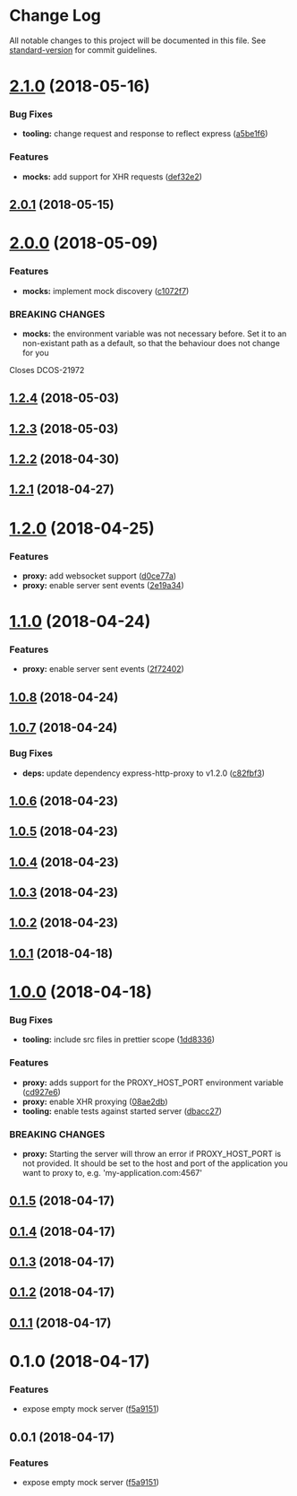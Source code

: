 # Change Log

All notable changes to this project will be documented in this file. See [standard-version](https://github.com/conventional-changelog/standard-version) for commit guidelines.

<a name="2.1.0"></a>

# [2.1.0](https://github.com/mesosphere/mockserver/compare/v2.0.1...v2.1.0) (2018-05-16)

### Bug Fixes

* **tooling:** change request and response to reflect express ([a5be1f6](https://github.com/mesosphere/mockserver/commit/a5be1f6))

### Features

* **mocks:** add support for XHR requests ([def32e2](https://github.com/mesosphere/mockserver/commit/def32e2))

<a name="2.0.1"></a>

## [2.0.1](https://github.com/mesosphere/mockserver/compare/v2.0.0...v2.0.1) (2018-05-15)

<a name="2.0.0"></a>

# [2.0.0](https://github.com/mesosphere/mockserver/compare/v1.2.4...v2.0.0) (2018-05-09)

### Features

* **mocks:** implement mock discovery ([c1072f7](https://github.com/mesosphere/mockserver/commit/c1072f7))

### BREAKING CHANGES

* **mocks:** the environment variable was not necessary before. Set it to
  an non-existant path as a default, so that the behaviour does not
  change for you

Closes DCOS-21972

<a name="1.2.4"></a>

## [1.2.4](https://github.com/mesosphere/mockserver/compare/v1.2.3...v1.2.4) (2018-05-03)

<a name="1.2.3"></a>

## [1.2.3](https://github.com/mesosphere/mockserver/compare/v1.2.2...v1.2.3) (2018-05-03)

<a name="1.2.2"></a>

## [1.2.2](https://github.com/mesosphere/mockserver/compare/v1.2.1...v1.2.2) (2018-04-30)

<a name="1.2.1"></a>

## [1.2.1](https://github.com/mesosphere/mockserver/compare/v1.2.0...v1.2.1) (2018-04-27)

<a name="1.2.0"></a>

# [1.2.0](https://github.com/mesosphere/mockserver/compare/v1.1.0...v1.2.0) (2018-04-25)

### Features

* **proxy:** add websocket support ([d0ce77a](https://github.com/mesosphere/mockserver/commit/d0ce77a))
* **proxy:** enable server sent events ([2e19a34](https://github.com/mesosphere/mockserver/commit/2e19a34))

<a name="1.1.0"></a>

# [1.1.0](https://github.com/mesosphere/mockserver/compare/v1.0.8...v1.1.0) (2018-04-24)

### Features

* **proxy:** enable server sent events ([2f72402](https://github.com/mesosphere/mockserver/commit/2f72402))

<a name="1.0.8"></a>

## [1.0.8](https://github.com/mesosphere/mockserver/compare/v1.0.7...v1.0.8) (2018-04-24)

<a name="1.0.7"></a>

## [1.0.7](https://github.com/mesosphere/mockserver/compare/v1.0.6...v1.0.7) (2018-04-24)

### Bug Fixes

* **deps:** update dependency express-http-proxy to v1.2.0 ([c82fbf3](https://github.com/mesosphere/mockserver/commit/c82fbf3))

<a name="1.0.6"></a>

## [1.0.6](https://github.com/mesosphere/mockserver/compare/v1.0.5...v1.0.6) (2018-04-23)

<a name="1.0.5"></a>

## [1.0.5](https://github.com/mesosphere/mockserver/compare/v1.0.4...v1.0.5) (2018-04-23)

<a name="1.0.4"></a>

## [1.0.4](https://github.com/mesosphere/mockserver/compare/v1.0.3...v1.0.4) (2018-04-23)

<a name="1.0.3"></a>

## [1.0.3](https://github.com/mesosphere/mockserver/compare/v1.0.2...v1.0.3) (2018-04-23)

<a name="1.0.2"></a>

## [1.0.2](https://github.com/mesosphere/mockserver/compare/v1.0.1...v1.0.2) (2018-04-23)

<a name="1.0.1"></a>

## [1.0.1](https://github.com/mesosphere/mockserver/compare/v1.0.0...v1.0.1) (2018-04-18)

<a name="1.0.0"></a>

# [1.0.0](https://github.com/mesosphere/mockserver/compare/v0.1.5...v1.0.0) (2018-04-18)

### Bug Fixes

* **tooling:** include src files in prettier scope ([1dd8336](https://github.com/mesosphere/mockserver/commit/1dd8336))

### Features

* **proxy:** adds support for the PROXY_HOST_PORT environment variable ([cd927e6](https://github.com/mesosphere/mockserver/commit/cd927e6))
* **proxy:** enable XHR proxying ([08ae2db](https://github.com/mesosphere/mockserver/commit/08ae2db))
* **tooling:** enable tests against started server ([dbacc27](https://github.com/mesosphere/mockserver/commit/dbacc27))

### BREAKING CHANGES

* **proxy:** Starting the server will throw an error if PROXY_HOST_PORT is not provided. It
  should be set to the host and port of the application you want to proxy to, e.g.
  'my-application.com:4567'

<a name="0.1.5"></a>

## [0.1.5](https://github.com/mesosphere/mockserver/compare/v0.1.4...v0.1.5) (2018-04-17)

<a name="0.1.4"></a>

## [0.1.4](https://github.com/mesosphere/mockserver/compare/v0.1.3...v0.1.4) (2018-04-17)

<a name="0.1.3"></a>

## [0.1.3](https://github.com/mesosphere/mockserver/compare/v0.1.2...v0.1.3) (2018-04-17)

<a name="0.1.2"></a>

## [0.1.2](https://github.com/mesosphere/mockserver/compare/v0.1.1...v0.1.2) (2018-04-17)

<a name="0.1.1"></a>

## [0.1.1](https://github.com/mesosphere/mockserver/compare/v0.0.1...v0.1.1) (2018-04-17)

<a name="0.1.0"></a>

# 0.1.0 (2018-04-17)

### Features

* expose empty mock server ([f5a9151](https://github.com/mesosphere/mockserver/commit/f5a9151))

<a name="0.0.1"></a>

## 0.0.1 (2018-04-17)

### Features

* expose empty mock server ([f5a9151](https://github.com/mesosphere/mockserver/commit/f5a9151))
